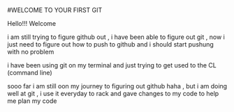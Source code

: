#WELCOME TO YOUR FIRST GIT

Hello!!!
Welcome

i am still trying to figure github out , i have been able to figure out git , now i just need to figure out how to push to github and i should start pushung with no problem 

i have been using git on my terminal and just trying to get used to the CL (command line)

sooo far i am still oon my journey to figuring out github haha , but i am doing well at git , i use it everyday to rack and gave changes to my code to help me plan my code
